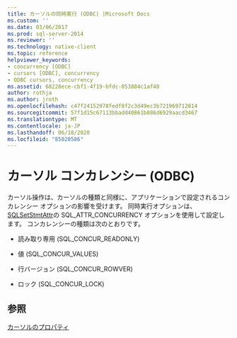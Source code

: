 ```yaml
---
title: カーソルの同時実行 (ODBC) |Microsoft Docs
ms.custom: ''
ms.date: 03/06/2017
ms.prod: sql-server-2014
ms.reviewer: ''
ms.technology: native-client
ms.topic: reference
helpviewer_keywords:
- concurrency [ODBC]
- cursors [ODBC], concurrency
- ODBC cursors, concurrency
ms.assetid: 68228ece-cbf1-4f19-bfdc-053884c1af48
author: rothja
ms.author: jroth
ms.openlocfilehash: c47f24152978fedf8f2c3d49ec3b721969712814
ms.sourcegitcommit: 57f1d15c67113bbadd40861b886d6929aacd3467
ms.translationtype: MT
ms.contentlocale: ja-JP
ms.lasthandoff: 06/18/2020
ms.locfileid: "85020586"
---
```

# <a name="cursor-concurrency-odbc"></a>カーソル コンカレンシー (ODBC)
  カーソル操作は、カーソルの種類と同様に、アプリケーションで設定されるコンカレンシー オプションの影響を受けます。 同時実行オプションは、 [SQLSetStmtAttr](../../native-client-odbc-api/sqlsetstmtattr.md)の SQL_ATTR_CONCURRENCY オプションを使用して設定します。 コンカレンシーの種類は次のとおりです。  
  
-   読み取り専用 (SQL_CONCUR_READONLY)  
  
-   値 (SQL_CONCUR_VALUES)  
  
-   行バージョン (SQL_CONCUR_ROWVER)  
  
-   ロック (SQL_CONCUR_LOCK)  
  
## <a name="see-also"></a>参照  
 [カーソルのプロパティ](cursor-properties.md)  
  
  
